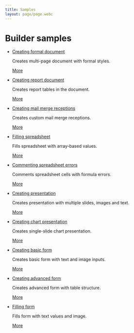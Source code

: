 ```yaml
---
title: Samples
layout: page/page.webc
---
```

# Builder samples

* [](/docbuilder/buildersamples/createformaldocument)

  [Creating formal document](/docbuilder/buildersamples/createformaldocument)

  Creates multi-page document with formal styles.

  [More](/docbuilder/buildersamples/createformaldocument)

* [](/docbuilder/buildersamples/createreports)

  [Creating report document](/docbuilder/buildersamples/createreports)

  Creates report tables in the document.

  [More](/docbuilder/buildersamples/createreports)

* [](/docbuilder/buildersamples/mailmergereceptions)

  [Creating mail merge receptions](/docbuilder/buildersamples/mailmergereceptions)

  Creates custom mail merge receptions.

  [More](/docbuilder/buildersamples/mailmergereceptions)

* [](/docbuilder/buildersamples/fillspreadsheet)

  [Filling spreadsheet](/docbuilder/buildersamples/fillspreadsheet)

  Fills spreadsheet with array-based values.

  [More](/docbuilder/buildersamples/fillspreadsheet)

* [](/docbuilder/buildersamples/commenterrors)

  [Commenting spreadsheet errors](/docbuilder/buildersamples/commenterrors)

  Comments spreadsheet cells with formula errors.

  [More](/docbuilder/buildersamples/commenterrors)

* [](/docbuilder/buildersamples/createpresentation)

  [Creating presentation](/docbuilder/buildersamples/createpresentation)

  Creates presentation with multiple slides, images and text.

  [More](/docbuilder/buildersamples/createpresentation)

* [](/docbuilder/buildersamples/createchartpresentation)

  [Creating chart presentation](/docbuilder/buildersamples/createchartpresentation)

  Creates single-slide chart presentation.

  [More](/docbuilder/buildersamples/createchartpresentation)

* [](/docbuilder/buildersamples/createbasicform)

  [Creating basic form](/docbuilder/buildersamples/createbasicform)

  Creates basic form with text and image inputs.

  [More](/docbuilder/buildersamples/createbasicform)

* [](/docbuilder/buildersamples/createadvancedform)

  [Creating advanced form](/docbuilder/buildersamples/createadvancedform)

  Creates advanced form with table structure.

  [More](/docbuilder/buildersamples/createadvancedform)

* [](/docbuilder/buildersamples/fillform)

  [Filling form](/docbuilder/buildersamples/fillform)

  Fills form with text values and image.

  [More](/docbuilder/buildersamples/fillform)
